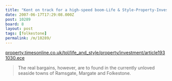 ```yaml
---
title: "Kent on track for a high-speed boom-Life & Style-Property-Investment-TimesOnline"
date: 2007-06-17T17:29:08.000Z
post: 10289
board: 8
layout: post
tags: [folkestone]
permalink: /m/10289/
---
```

<a href="http://property.timesonline.co.uk/tol/life_and_style/property/investment/article1931030.ece">property.timesonline.co.uk/tol/life_and_style/property/investment/article1931030.ece</a>

<blockquote>The real bargains, however, are to found in the currently unloved seaside towns of Ramsgate, Margate and Folkestone.</blockquote>
